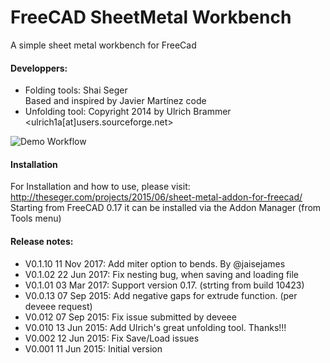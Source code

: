 # FreeCAD SheetMetal Workbench
A simple sheet metal workbench for FreeCad

#### Developpers:
* Folding tools:  Shai Seger  
                  Based and inspired by Javier Martínez code
* Unfolding tool: Copyright 2014 by Ulrich Brammer <ulrich1a[at]users.sourceforge.net>

![Demo Workflow](../master/Resources/SheetMetal4.gif)

#### Installation
For Installation and how to use, please visit:  
http://theseger.com/projects/2015/06/sheet-metal-addon-for-freecad/  
Starting from FreeCAD 0.17 it can be installed via the Addon Manager (from Tools menu)

#### Release notes:
* V0.1.10 11 Nov 2017:  Add miter option to bends. By @jaisejames
* V0.1.02 22 Jun 2017:  Fix nesting bug, when saving and loading file
* V0.1.01 03 Mar 2017:  Support version 0.17. (strting from build 10423)
* V0.0.13 07 Sep 2015:  Add negative gaps for extrude function. (per deveee request)
* V0.012  07 Sep 2015:  Fix issue submitted by deveee
* V0.010  13 Jun 2015:  Add Ulrich's great unfolding tool. Thanks!!!
* V0.002  12 Jun 2015:  Fix Save/Load issues  
* V0.001  11 Jun 2015:  Initial version
